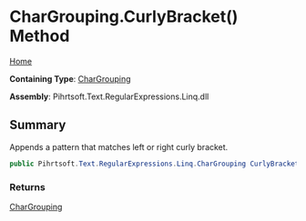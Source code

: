 # CharGrouping\.CurlyBracket\(\) Method

[Home](../../../../../../README.md)

**Containing Type**: [CharGrouping](../README.md)

**Assembly**: Pihrtsoft\.Text\.RegularExpressions\.Linq\.dll

## Summary

Appends a pattern that matches left or right curly bracket\.

```csharp
public Pihrtsoft.Text.RegularExpressions.Linq.CharGrouping CurlyBracket()
```

### Returns

[CharGrouping](../README.md)

